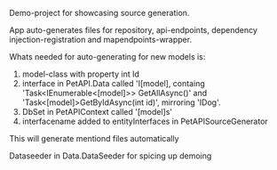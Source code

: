 Demo-project for showcasing source generation.

App auto-generates files for repository, api-endpoints, dependency injection-registration and mapendpoints-wrapper.

Whats needed for auto-generating for new models is:
1. model-class with property int Id
2. interface in PetAPI.Data called 'I[model], containg 'Task<IEnumerable<[model]>> GetAllAsync()' and 'Task<[model]>GetByIdAsync(int id)', mirroring 'IDog'.
3. DbSet in PetAPIContext called '[model]s'
4. interfacename added to entityInterfaces in PetAPISourceGenerator

This will generate mentiond files automatically

Dataseeder in Data.DataSeeder for spicing up demoing
